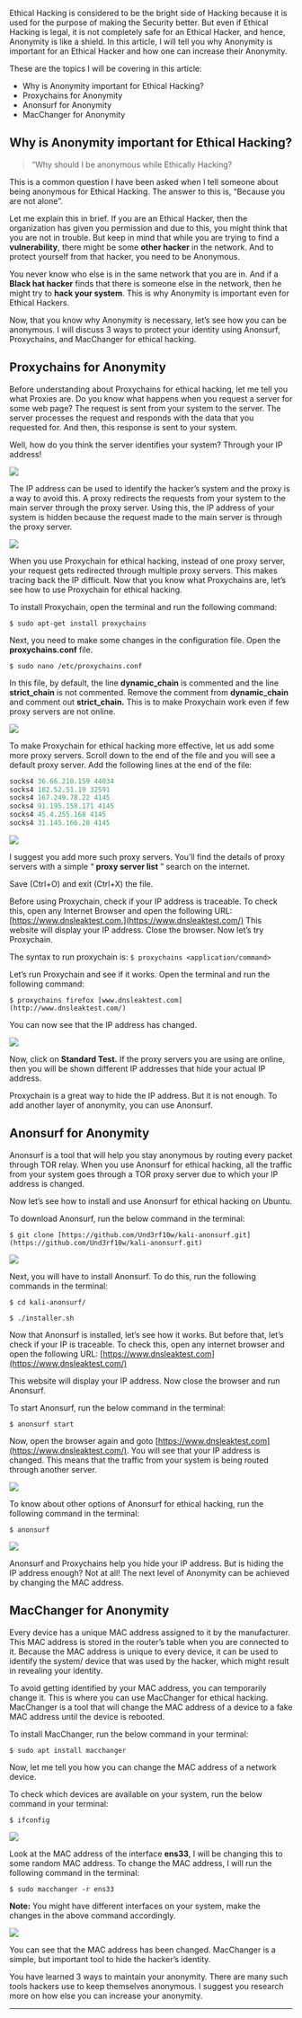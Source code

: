 
Ethical Hacking is considered to be the bright side of Hacking because it is used for the purpose of making the Security better. But even if Ethical Hacking is legal, it is not completely safe for an Ethical Hacker, and hence, Anonymity is like a shield. In this article, I will tell you why Anonymity is important for an Ethical Hacker and how one can increase their Anonymity.

These are the topics I will be covering in this article:

- Why is Anonymity important for Ethical Hacking?
- Proxychains for Anonymity
- Anonsurf for Anonymity
- MacChanger for Anonymity

## Why is Anonymity important for Ethical Hacking?

> “Why should I be anonymous while Ethically Hacking?

This is a common question I have been asked when I tell someone about being anonymous for Ethical Hacking. The answer to this is, “Because you are not alone”.

Let me explain this in brief. If you are an Ethical Hacker, then the organization has given you permission and due to this, you might think that you are not in trouble. But keep in mind that while you are trying to find a **vulnerability**, there might be some **other hacker** in the network. And to protect yourself from that hacker, you need to be Anonymous.

You never know who else is in the same network that you are in. And if a **Black hat hacker** finds that there is someone else in the network, then he might try to **hack your system**. This is why Anonymity is important even for Ethical Hackers.

Now, that you know why Anonymity is necessary, let’s see how you can be anonymous. I will discuss 3 ways to protect your identity using Anonsurf, Proxychains, and MacChanger for ethical hacking.

## Proxychains for Anonymity

Before understanding about Proxychains for ethical hacking, let me tell you what Proxies are. Do you know what happens when you request a server for some web page? The request is sent from your system to the server. The server processes the request and responds with the data that you requested for. And then, this response is sent to your system.

Well, how do you think the server identifies your system? Through your IP address!

![](https://miro.medium.com/v2/resize:fit:640/format:webp/1*5dS6EhZagE_LT4V5pH7MBg.png)

The IP address can be used to identify the hacker’s system and the proxy is a way to avoid this. A proxy redirects the requests from your system to the main server through the proxy server. Using this, the IP address of your system is hidden because the request made to the main server is through the proxy server.

![](https://miro.medium.com/v2/resize:fit:640/format:webp/1*x9AFKV0mvkMDWJSNHF-U8A.png)

When you use Proxychain for ethical hacking, instead of one proxy server, your request gets redirected through multiple proxy servers. This makes tracing back the IP difficult. Now that you know what Proxychains are, let’s see how to use Proxychain for ethical hacking.

To install Proxychain, open the terminal and run the following command:

`$ sudo apt-get install proxychains`

Next, you need to make some changes in the configuration file. Open the **proxychains.conf** file.

`$ sudo nano /etc/proxychains.conf`

In this file, by default, the line **dynamic\_chain** is commented and the line **strict\_chain** is not commented. Remove the comment from **dynamic\_chain** and comment out **strict\_chain.** This is to make Proxychain work even if few proxy servers are not online.

![](https://miro.medium.com/v2/resize:fit:640/format:webp/1*X8N7LAY6B-q0YrPC1LrIBg.png)

To make Proxychain for ethical hacking more effective, let us add some more proxy servers. Scroll down to the end of the file and you will see a default proxy server. Add the following lines at the end of the file:

```hs
socks4 36.66.210.159 44034
socks4 182.52.51.19 32591
socks4 167.249.78.22 4145
socks4 91.195.158.171 4145
socks4 45.4.255.168 4145
socks4 31.145.166.28 4145
```
![](https://miro.medium.com/v2/resize:fit:640/format:webp/1*-_BlProjimsNQyIw4iwhBQ.png)

I suggest you add more such proxy servers. You’ll find the details of proxy servers with a simple “ **proxy server list** ” search on the internet.

Save (Ctrl+O) and exit (Ctrl+X) the file.

Before using Proxychain, check if your IP address is traceable. To check this, open any Internet Browser and open the following URL: [https://www.dnsleaktest.com.](https://www.dnsleaktest.com/) This website will display your IP address. Close the browser. Now let’s try Proxychain.

The syntax to run proxychain is: `$ proxychains <application/command>`

Let’s run Proxychain and see if it works. Open the terminal and run the following command:

`$ proxychains firefox [www.dnsleaktest.com](http://www.dnsleaktest.com/)`

You can now see that the IP address has changed.

![](https://miro.medium.com/v2/resize:fit:640/format:webp/1*a4dzZUVB-v9wKlR_0CgGiw.png)

Now, click on **Standard Test.** If the proxy servers you are using are online, then you will be shown different IP addresses that hide your actual IP address.

Proxychain is a great way to hide the IP address. But it is not enough. To add another layer of anonymity, you can use Anonsurf.

## Anonsurf for Anonymity

Anonsurf is a tool that will help you stay anonymous by routing every packet through TOR relay. When you use Anonsurf for ethical hacking, all the traffic from your system goes through a TOR proxy server due to which your IP address is changed.

Now let’s see how to install and use Anonsurf for ethical hacking on Ubuntu.

To download Anonsurf, run the below command in the terminal:

`$ git clone [https://github.com/Und3rf10w/kali-anonsurf.git](https://github.com/Und3rf10w/kali-anonsurf.git)`

![](https://miro.medium.com/v2/resize:fit:640/format:webp/1*S2z6-7DGX8ODyZ_44nayuA.png)

Next, you will have to install Anonsurf. To do this, run the following commands in the terminal:

`$ cd kali-anonsurf/`

`$ ./installer.sh`

Now that Anonsurf is installed, let’s see how it works. But before that, let’s check if your IP is traceable. To check this, open any internet browser and open the following URL: [https://www.dnsleaktest.com](https://www.dnsleaktest.com/)

This website will display your IP address. Now close the browser and run Anonsurf.

To start Anonsurf, run the below command in the terminal:

`$ anonsurf start`

Now, open the browser again and goto [https://www.dnsleaktest.com](https://www.dnsleaktest.com/). You will see that your IP address is changed. This means that the traffic from your system is being routed through another server.

![](https://miro.medium.com/v2/resize:fit:640/format:webp/1*EQ5qfkItBXXp2qAgRyNOOg.png)

To know about other options of Anonsurf for ethical hacking, run the following command in the terminal:

`$ anonsurf`

![](https://miro.medium.com/v2/resize:fit:640/format:webp/1*XGlMuD5SiJxekxNmgtYKYw.png)

Anonsurf and Proxychains help you hide your IP address. But is hiding the IP address enough? Not at all! The next level of Anonymity can be achieved by changing the MAC address.

## MacChanger for Anonymity

Every device has a unique MAC address assigned to it by the manufacturer. This MAC address is stored in the router’s table when you are connected to it. Because the MAC address is unique to every device, it can be used to identify the system/ device that was used by the hacker, which might result in revealing your identity.

To avoid getting identified by your MAC address, you can temporarily change it. This is where you can use MacChanger for ethical hacking. MacChanger is a tool that will change the MAC address of a device to a fake MAC address until the device is rebooted.

To install MacChanger, run the below command in your terminal:

`$ sudo apt install macchanger`

Now, let me tell you how you can change the MAC address of a network device.

To check which devices are available on your system, run the below command in your terminal:

`$ ifconfig`

![](https://miro.medium.com/v2/resize:fit:640/format:webp/1*kGhYZ2CWb3C3M2k1a2altg.png)

Look at the MAC address of the interface **ens33**, I will be changing this to some random MAC address. To change the MAC address, I will run the following command in the terminal:

`$ sudo macchanger -r ens33`

**Note:** You might have different interfaces on your system, make the changes in the above command accordingly.

![](https://miro.medium.com/v2/resize:fit:640/format:webp/1*sVV9rzfOq62nk6icZjtF_w.png)

You can see that the MAC address has been changed. MacChanger is a simple, but important tool to hide the hacker’s identity.

You have learned 3 ways to maintain your anonymity. There are many such tools hackers use to keep themselves anonymous. I suggest you research more on how else you can increase your anonymity.

---
